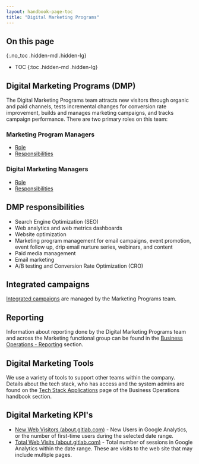 ```yaml
---
layout: handbook-page-toc
title: "Digital Marketing Programs"
---
```


## On this page
{:.no_toc .hidden-md .hidden-lg}

- TOC
{:toc .hidden-md .hidden-lg}

## Digital Marketing Programs (DMP)

The Digital Marketing Programs team attracts new visitors through organic and paid channels, tests incremental changes for conversion rate improvement, builds and manages marketing campaigns, and tracks campaign performance.  There are two primary roles on this team:
### Marketing Program Managers 
* [Role](/job-families/marketing/marketing-program-manager/)
* [Responsibilities](/handbook/marketing/revenue-marketing/digital-marketing-programs/marketing-programs/)

### Digital Marketing Managers 
* [Role](/job-families/marketing/digital-marketing-programs-manager/)
* [Responsibilities](/handbook/marketing/revenue-marketing/digital-marketing-programs/digital-marketing-management/)

## DMP responsibilities
* Search Engine Optimization (SEO)
* Web analytics and web metrics dashboards
* Website optimization
* Marketing program management for email campaigns, event promotion, event follow up, drip email nurture series, webinars, and content
* Paid media management
* Email marketing
* A/B testing and Conversion Rate Optimization (CRO)

## Integrated campaigns
[Integrated campaigns](/handbook/marketing/#integrated-campaigns) are managed by the Marketing Programs team.

## Reporting

Information about reporting done by the Digital Marketing Programs team and across the Marketing functional group can be found in the [Business Operations - Reporting](/handbook/business-ops/resources/#reporting) section.

## Digital Marketing Tools

We use a variety of tools to support other teams within the company. Details about the tech stack, who has access and the system admins are found on the [Tech Stack Applications](/handbook/business-ops/tech-stack-applications/#tech-stack-applications) page of the Business Operations handbook section.

## Digital Marketing KPI's

* [New Web Visitors (about.gitlab.com)](/handbook/business-ops/resources/#marketing-reports) - New Users in Google Analytics, or the number of first-time users during the selected date range.
* [Total Web Visits (about.gitlab.com)](/handbook/business-ops/resources/#marketing-reports) - Total number of sessions in Google Analytics within the date range.  These are visits to the web site that may include multiple pages.


